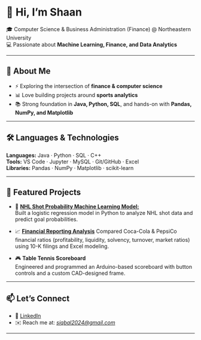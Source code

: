 # 👋 Hi, I’m Shaan  

🎓 Computer Science & Business Administration (Finance) @ Northeastern University  
💻 Passionate about **Machine Learning, Finance, and Data Analytics**  

---

## 🚀 About Me  
- ⚡ Exploring the intersection of **finance & computer science**  
- 📊 Love building projects around **sports analytics** 
- 📚 Strong foundation in **Java, Python, SQL**, and hands-on with **Pandas, NumPy, and Matplotlib**  

---

## 🛠️ Languages & Technologies  
**Languages:** Java · Python · SQL · C++  
**Tools:** VS Code · Jupyter · MySQL · Git/GitHub · Excel  
**Libraries:** Pandas · NumPy · Matplotlib · scikit-learn  

---

## 📂 Featured Projects  
- 🏒 [**NHL Shot Probability Machine Learning Model:**](https://github.com/siqbal21/NHL-Shot-Probability-Machine-Learning-Model.git)  
  Built a logistic regression model in Python to analyze NHL shot data and predict goal probabilities.  

- 📈 [**Financial Reporting Analysis**](https://github.com/siqbal21/Financial-Reporting-Analysis.git)
  Compared Coca-Cola & PepsiCo financial ratios (profitability, liquidity, solvency, turnover, market ratios) using 10-K filings and Excel modeling.

- 🎮 **Table Tennis Scoreboard**  
  Engineered and programmed an Arduino-based scoreboard with button controls and a custom CAD-designed frame.  

---

## 📫 Let’s Connect  
- 💼 [LinkedIn](www.linkedin.com/in/shaaniqbal21)  
- ✉️ Reach me at: *siqbal2024@gmail.com*

---

